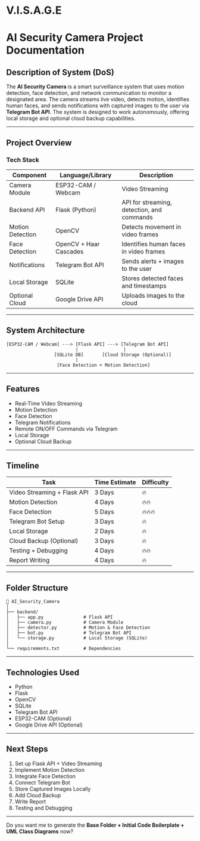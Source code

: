 # V.I.S.A.G.E

# AI Security Camera Project Documentation

## Description of System (DoS)
The **AI Security Camera** is a smart surveillance system that uses motion detection, face detection, and network communication to monitor a designated area. The camera streams live video, detects motion, identifies human faces, and sends notifications with captured images to the user via **Telegram Bot API**. The system is designed to work autonomously, offering local storage and optional cloud backup capabilities.

---

## Project Overview
### Tech Stack
| Component        | Language/Library       | Description             |
|----------------|----------------------|-----------------------|
| Camera Module   | ESP32-CAM / Webcam | Video Streaming       |
| Backend API     | Flask (Python)     | API for streaming, detection, and commands |
| Motion Detection | OpenCV            | Detects movement in video frames |
| Face Detection   | OpenCV + Haar Cascades | Identifies human faces in video frames |
| Notifications   | Telegram Bot API    | Sends alerts + images to the user |
| Local Storage   | SQLite            | Stores detected faces and timestamps |
| Optional Cloud  | Google Drive API   | Uploads images to the cloud |

---

## System Architecture
```
[ESP32-CAM / Webcam] ---> [Flask API] ---> [Telegram Bot API]
                          |                 |
                  [SQLite DB]       [Cloud Storage (Optional)]
                          |
                   [Face Detection + Motion Detection]
```

---

## Features
- Real-Time Video Streaming
- Motion Detection
- Face Detection
- Telegram Notifications
- Remote ON/OFF Commands via Telegram
- Local Storage
- Optional Cloud Backup

---

## Timeline
| Task                    | Time Estimate | Difficulty |
|-------------------------|---------------|------------|
| Video Streaming + Flask API | 3 Days      | 🔥       |
| Motion Detection        | 4 Days      | 🔥🔥    |
| Face Detection          | 5 Days      | 🔥🔥🔥  |
| Telegram Bot Setup      | 3 Days      | 🔥       |
| Local Storage           | 2 Days      | 🔥       |
| Cloud Backup (Optional)  | 3 Days      | 🔥       |
| Testing + Debugging     | 4 Days      | 🔥🔥    |
| Report Writing          | 4 Days      | 🔥       |

---

## Folder Structure
```
📁 AI_Security_Camera
│
├── backend/
│   ├── app.py               # Flask API
│   ├── camera.py            # Camera Module
│   ├── detector.py          # Motion & Face Detection
│   ├── bot.py               # Telegram Bot API
│   └── storage.py           # Local Storage (SQLite)
│
└── requirements.txt         # Dependencies
```

---

## Technologies Used
- Python
- Flask
- OpenCV
- SQLite
- Telegram Bot API
- ESP32-CAM (Optional)
- Google Drive API (Optional)

---

## Next Steps
1. Set up Flask API + Video Streaming
2. Implement Motion Detection
3. Integrate Face Detection
4. Connect Telegram Bot
5. Store Captured Images Locally
6. Add Cloud Backup
7. Write Report
8. Testing and Debugging

---

Do you want me to generate the **Base Folder + Initial Code Boilerplate + UML Class Diagrams** now?

